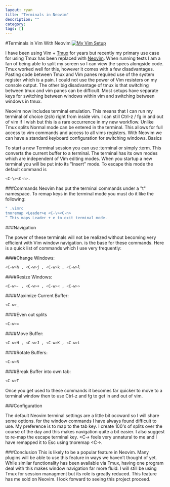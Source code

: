 ```yaml
---
layout: ryan
title: "Terminals in Neovim"
description: ""
category: 
tags: []
---
```


#Terminals in Vim With Neovim
[![My Vim Setup](http://i.imgur.com/UMTi3cF.png)](http://i.imgur.com/rpwqMTx.png "Full Size")

I have been using Vim + [Tmux](http://tmux.sourceforge.net/ "Tmux") for years but recently my primary use case for using Tmux has been replaced with [Neovim](http://neovim.io/ "Neovim"). When running tests I am a fan of being able to split my screen so I can view the specs alongside code. Tmux worked well for this, however it comes with a few disadvantages. Pasting code between Tmux and Vim panes required use of the system register which is a pain. I could not use the power of Vim resisters on my console output. The other big disadvantage of tmux is that switching between tmux and vim panes can be difficult. Most setups have separate keys for switching between windows within vim and switching between windows in tmux. 


Neovim now includes terminal emulation. This means that I can run my terminal of choice (zsh) right from inside vim. I can still Ctrl-z / fg in and out of vim if I wish but this is a rare occurrence in my new workflow. Unlike Tmux splits Normal mode can be entered in the terminal. This allows for full access to vim commands and access to all vims registers. With Neovim we can have a standard keyboard configuration for switching windows.
Basics

To start a new Terminal session you can use :terminal or simply :term. This converts the current buffer to a terminal. The terminal has its own modes which are independent of Vim editing modes. When you startup a new terminal you will be put into its "Insert" mode. To escape this mode the default command is 

~~~bash
<C-\><C-n>.
~~~

###Commands
Neovim has put the terminal commands under a "t" namespace. To remap keys in the terminal mode you must do it like the following:

~~~bash
" .vimrc
tnoremap <Leader>e <C-\><C-n> 
“ This maps Leader + e to exit terminal mode. 
~~~

###Navigation

The power of these terminals will not be realized without becoming very efficient with Vim window navigation. <C-w> is the base for these commands.  Here is a quick list of commands which I use very frequently:

####Change Windows:
~~~bash
<C-w>h , <C-w>j , <C-w>k , <C-w>l
~~~

####Resize Windows:
~~~bash
<C-w>- , <C-w>+ , <C-w>< , <C-w>>
~~~

####Maximize Current Buffer:
~~~bash
<C-w>_
~~~

####Even out splits
~~~bash
<C-w>=
~~~

####Move Buffer:
~~~bash
<C-w>H , <C-w>J , <C-w>K , <C-w>L
~~~

####Rotate Buffers:
~~~bash
<C-w>R
~~~

####Break Buffer into own tab:
~~~bash
<C-w>T
~~~

Once you get used to these commands it becomes far quicker to move to a terminal window then to use Ctrl-z and fg to get in and out of vim. 

###Configuration

The default Neovim terminal settings are a little bit occward so I will share some options. <C-w> for the window commands I have always found difficult to use. My preference is to map <C-w> to the tab key. I create 100's of splits over the course of the day and this makes navigation quite a bit easier. I also suggest to re-map the escape terminal key. <C-\><C-n> feels very unnatural to me and I have remapped it to Esc using tnoremap <Esc> <C-\><C-n>.


###Conclusion
This is likely to be a popular feature in Neovim. Many plugins will be able to use this feature in ways we haven’t thought of yet. While similar functionality has been available via Tmux, having one program deal with this makes window navigation far more fluid. I will still be using Tmux for session managment but its role is greatly reduced. This feature has me sold on Neovim. I look forward to seeing this project proceed.  

